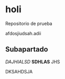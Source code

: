 # holi
Repositorio de prueba



afdosjiudsah.adii
## Subapartado

_DAJHIALSD_
**SDHLAS**
JHS


DKSAHDSJA
